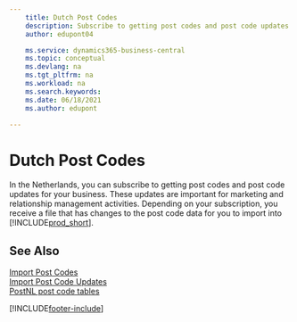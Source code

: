 ```yaml
---
    title: Dutch Post Codes
    description: Subscribe to getting post codes and post code updates for your business. These updates are important for marketing and relationship management activities.
    author: edupont04

    ms.service: dynamics365-business-central
    ms.topic: conceptual
    ms.devlang: na
    ms.tgt_pltfrm: na
    ms.workload: na
    ms.search.keywords:
    ms.date: 06/18/2021
    ms.author: edupont

---
```

# Dutch Post Codes

In the Netherlands, you can subscribe to getting post codes and post code updates for your business. These updates are important for marketing and relationship management activities. Depending on your subscription, you receive a file that has changes to the post code data for you to import into [!INCLUDE[prod_short](../../includes/prod_short.md)].  

## See Also

 [Import Post Codes](how-to-import-post-codes.md)  
 [Import Post Code Updates](how-to-import-post-code-updates.md)  
 [PostNL post code tables](https://www.postnl.nl/zakelijke-oplossingen/procesoptimalisatie-met-dataoplossingen/postcodetabel/aanvragen)  


[!INCLUDE[footer-include](../../includes/footer-banner.md)]